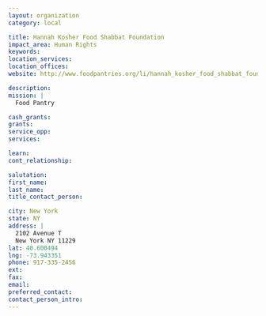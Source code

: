 ```yaml
---
layout: organization
category: local

title: Hannah Kosher Food Shabbat Foundation
impact_area: Human Rights
keywords: 
location_services: 
location_offices: 
website: http://www.foodpantries.org/li/hannah_kosher_food_shabbat_foundation_11230

description: 
mission: |
  Food Pantry

cash_grants: 
grants: 
service_opp: 
services: 

learn: 
cont_relationship: 

salutation: 
first_name: 
last_name: 
title_contact_person: 

city: New York
state: NY
address: |
  2102 Avenue T  
  New York NY 11229
lat: 40.600494
lng: -73.943351
phone: 917-335-2456
ext: 
fax: 
email: 
preferred_contact: 
contact_person_intro: 
---
```

